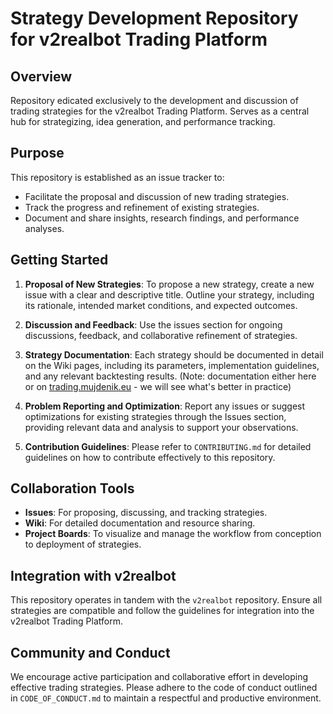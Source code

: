 # Strategy Development Repository for v2realbot Trading Platform

## Overview
Repository edicated exclusively to the development and discussion of trading strategies for the v2realbot Trading Platform. Serves as a central hub for strategizing, idea generation, and performance tracking.

## Purpose
This repository is established as an issue tracker to:
- Facilitate the proposal and discussion of new trading strategies.
- Track the progress and refinement of existing strategies.
- Document and share insights, research findings, and performance analyses.

## Getting Started
1. **Proposal of New Strategies**: To propose a new strategy, create a new issue with a clear and descriptive title. Outline your strategy, including its rationale, intended market conditions, and expected outcomes.

2. **Discussion and Feedback**: Use the issues section for ongoing discussions, feedback, and collaborative refinement of strategies.

3. **Strategy Documentation**: Each strategy should be documented in detail on the Wiki pages, including its parameters, implementation guidelines, and any relevant backtesting results. (Note: documentation either here or on [trading.mujdenik.eu](trading.mujdenik.eu) - we will see what's better in practice)

4. **Problem Reporting and Optimization**: Report any issues or suggest optimizations for existing strategies through the Issues section, providing relevant data and analysis to support your observations.

5. **Contribution Guidelines**: Please refer to `CONTRIBUTING.md` for detailed guidelines on how to contribute effectively to this repository.

## Collaboration Tools
- **Issues**: For proposing, discussing, and tracking strategies.
- **Wiki**: For detailed documentation and resource sharing.
- **Project Boards**: To visualize and manage the workflow from conception to deployment of strategies.

## Integration with v2realbot
This repository operates in tandem with the `v2realbot` repository. Ensure all strategies are compatible and follow the guidelines for integration into the v2realbot Trading Platform.

## Community and Conduct
We encourage active participation and collaborative effort in developing effective trading strategies. Please adhere to the code of conduct outlined in `CODE_OF_CONDUCT.md` to maintain a respectful and productive environment.

